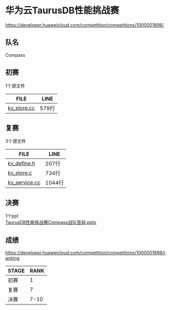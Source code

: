 # 华为云TaurusDB性能挑战赛
<https://developer.huaweicloud.com/competition/competitions/1000001898/>

## 队名
Compass

## 初赛
1个源文件

|FILE|LINE|
|----|----|
|[kv_store.cc][1]|579行|

## 复赛
3个源文件

|FILE|LINE|
|----|----|
|[kv_define.h][2]|207行|
|[kv_store.c][3]|734行|
|[kv_service.cc][4]|1044行|

## 决赛
1个ppt  
[TaurusDB性能挑战赛Compass战队答辩.pptx][5]

## 成绩
<https://developer.huaweicloud.com/competition/competitions/1000001898/ranking>

|STAGE|RANK|
|----|----|
|初赛|1|
|复赛|7|
|决赛|7-10|


[1]: 初赛/kvstore/src/kv_store.cc
[2]: 复赛/kvstore_se/src/include/kv_define.cc
[3]: 复赛/kvstore_se/src/kv_store/kv_store.c
[4]: 复赛/kvstore_se/src/kv_service/kv_service.cc
[5]: 决赛/TaurusDB性能挑战赛Compass战队答辩.pptx